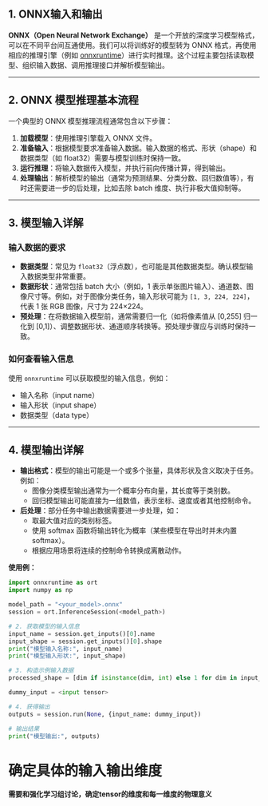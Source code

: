 ## 1. ONNX输入和输出

**ONNX（Open Neural Network Exchange）** 是一个开放的深度学习模型格式，可以在不同平台间互通使用。我们可以将训练好的模型转为 ONNX 格式，再使用相应的推理引擎（例如 [onnxruntime](https://onnxruntime.ai/)）进行实时推理。这个过程主要包括读取模型、组织输入数据、调用推理接口并解析模型输出。

---

## 2. ONNX 模型推理基本流程

一个典型的 ONNX 模型推理流程通常包含以下步骤：

1. **加载模型**：使用推理引擎载入 ONNX 文件。
2. **准备输入**：根据模型要求准备输入数据。输入数据的格式、形状（shape）和数据类型（如 float32）需要与模型训练时保持一致。
3. **运行推理**：将输入数据传入模型，并执行前向传播计算，得到输出。
4. **处理输出**：解析模型的输出（通常为预测结果、分类分数、回归数值等），有时还需要进一步的后处理，比如去除 batch 维度、执行非极大值抑制等。

---

## 3. 模型输入详解

### 输入数据的要求

- **数据类型**：常见为 `float32`（浮点数），也可能是其他数据类型。确认模型输入数据类型非常重要。
- **数据形状**：通常包括 batch 大小（例如，1 表示单张图片输入）、通道数、图像尺寸等。例如，对于图像分类任务，输入形状可能为 `[1, 3, 224, 224]`，代表 1 张 RGB 图像，尺寸为 224×224。
- **预处理**：在将数据输入模型前，通常需要归一化（如将像素值从 [0,255] 归一化到 [0,1]）、调整数据形状、通道顺序转换等。预处理步骤应与训练时保持一致。

### 如何查看输入信息

使用 `onnxruntime` 可以获取模型的输入信息，例如：
- 输入名称（input name）
- 输入形状（input shape）
- 数据类型（data type）

---

## 4. 模型输出详解

- **输出格式**：模型的输出可能是一个或多个张量，具体形状及含义取决于任务。例如：
  - 图像分类模型输出通常为一个概率分布向量，其长度等于类别数。
  - 回归模型输出可能直接为一组数值，表示坐标、速度或者其他控制命令。
- **后处理**：部分任务中输出数据需要进一步处理，如：
  - 取最大值对应的类别标签。
  - 使用 softmax 函数将输出转化为概率（某些模型在导出时并未内置 softmax）。
  - 根据应用场景将连续的控制命令转换成离散动作。

**使用例：**
```python
import onnxruntime as ort
import numpy as np

model_path = "<your_model>.onnx"
session = ort.InferenceSession(<model_path>)

# 2. 获取模型的输入信息
input_name = session.get_inputs()[0].name
input_shape = session.get_inputs()[0].shape
print("模型输入名称:", input_name)
print("模型输入形状:", input_shape)

# 3. 构造示例输入数据
processed_shape = [dim if isinstance(dim, int) else 1 for dim in input_shape]

dummy_input = <input tensor>

# 4. 获得输出
outputs = session.run(None, {input_name: dummy_input})

# 输出结果
print("模型输出:", outputs)

```

# 确定具体的输入输出维度
**需要和强化学习组讨论，确定tensor的维度和每一维度的物理意义**